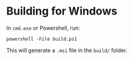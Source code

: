 # Building for Windows

In `cmd.exe` or Powershell, run:

`powershell -File build.ps1`

This will generate a `.msi` file in the `build/` folder.
